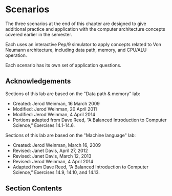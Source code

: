 # Scenarios

The three scenarios at the end of this chapter are designed to give additional practice and application with the computer architecture concepts covered earlier in the semester. 

Each uses an interactive Pep/9 simulator to apply concepts related to Von Neumann architecture, including data path, memory, and CPU/ALU operation.

Each scenario has its own set of application questions.

## Acknowledgements

Sections of this lab are based on the "Data path & memory" lab:
- Created: Jerod Weinman, 16 March 2009
- Modified: Jerod Weinman, 20 April 2011
- Modified: Jerod Weinman, 4 April 2014
- Portions adapted from Dave Reed, “A Balanced Introduction to Computer Science,” Exercises 14.1-14.6.

Sections of this lab are based on the "Machine language" lab:
- Created: Jerod Weinman, March 16, 2009
- Revised: Janet Davis, April 27, 2012
- Revised: Janet Davis, March 12, 2013
- Revised: Jerod Weinman, 4 April 2014
- Adapted from Dave Reed, “A Balanced Introduction to Computer Science,” Exercises 14.9, 14.10, and 14.13. 

## Section Contents

```{tableofcontents}
```